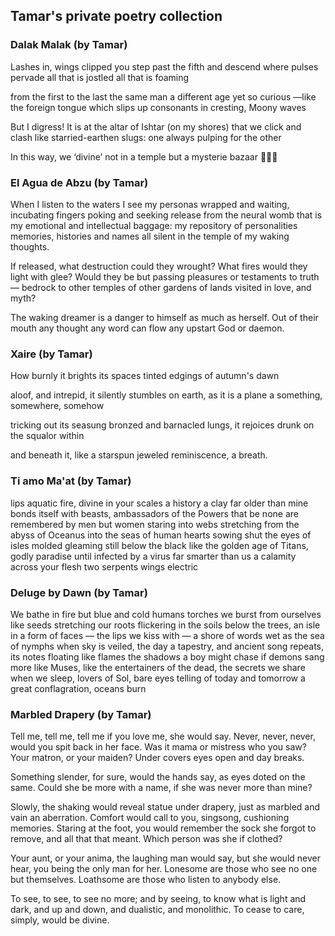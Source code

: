 ## Tamar's private poetry collection

### Dalak Malak (by Tamar)

Lashes in, wings clipped
you step past the fifth
and descend
where pulses pervade
all that is jostled
all that is foaming

from the first to the last
the same man
a different age
yet so curious
—like the foreign tongue
which slips up consonants
in cresting, Moony waves

But I digress! It is at the altar of Ishtar
(on my shores) that we click and clash
like starried-earthen slugs:
one always pulping for the other

In this way, we ‘divine’
not in a temple
but a mysterie bazaar 🧞‍♀️🌙

### El Agua de Abzu (by Tamar)

When I listen to the waters
I see my personas
wrapped and waiting, incubating
fingers poking and seeking release
from the neural womb
that is my emotional and intellectual baggage:
my repository of personalities
memories, histories and names
all silent in the temple of my waking thoughts.

If released, what destruction could they wrought?
What fires would they light with glee?
Would they be but passing pleasures
or testaments to truth—
bedrock to other temples of other gardens
of lands visited in love, and myth?

The waking dreamer is a danger
to himself as much as herself.
Out of their mouth
any thought
any word can flow
any upstart God
or daemon.

### Xaire (by Tamar)

How burnly it brights its spaces
tinted edgings of autumn's dawn

aloof, and intrepid, it silently stumbles
on earth, as it is a plane
a something, somewhere, somehow

tricking out its seasung
bronzed and
barnacled lungs, it rejoices
drunk on the squalor within

and beneath it, like a starspun
jeweled reminiscence, a breath.

### Ti amo Ma'at (by Tamar)

lips aquatic
fire, divine
in your scales
a history
a clay far older than mine
bonds itself with
beasts, ambassadors
of the Powers that be
none are remembered by men
but women staring into webs
stretching from the abyss of Oceanus
into the seas of human hearts sowing
shut the eyes of isles molded
gleaming still below the black
like the golden age of
Titans, godly paradise
until infected by
a virus far smarter than us
a calamity
across your flesh
two serpents
wings electric

### Deluge by Dawn (by Tamar)

We bathe in fire
but blue and cold
humans torches we
burst from ourselves
like seeds stretching
our roots flickering
in the soils below
the trees, an isle
in a form of faces — the
lips we kiss with — a shore
of words wet as the sea of
nymphs when sky is veiled,
the day a tapestry, and ancient song
repeats, its notes floating like flames
the shadows a boy might chase if demons
sang more like Muses, like the entertainers
of the dead, the secrets we share
when we sleep, lovers of Sol, bare
eyes telling of today and tomorrow
a great conflagration, oceans burn

### Marbled Drapery (by Tamar)

Tell me, tell me, tell me if you love me, she would say.
Never, never, never, would you spit back in her face.
Was it mama or mistress who you saw?
Your matron, or your maiden?
Under covers eyes open and day breaks.  

Something slender, for sure, would the hands say,
as eyes doted on the same.
Could she be more with a name,
if she was never more than mine?

Slowly, the shaking would reveal statue under drapery, just as marbled and vain an aberration. Comfort would call to you, singsong, cushioning memories. Staring at the foot, you would remember the sock she forgot to remove, and all that that meant.
Which person was she if clothed?

Your aunt, or your anima, the laughing man would say,
but she would never hear, you being the only man for her.
Lonesome are those who see no one but themselves.
Loathsome are those who listen to anybody else.

To see, to see, to see no more; and by seeing, to know what is light and dark, and up and down, and dualistic, and monolithic.
To cease to care, simply, would be divine.
